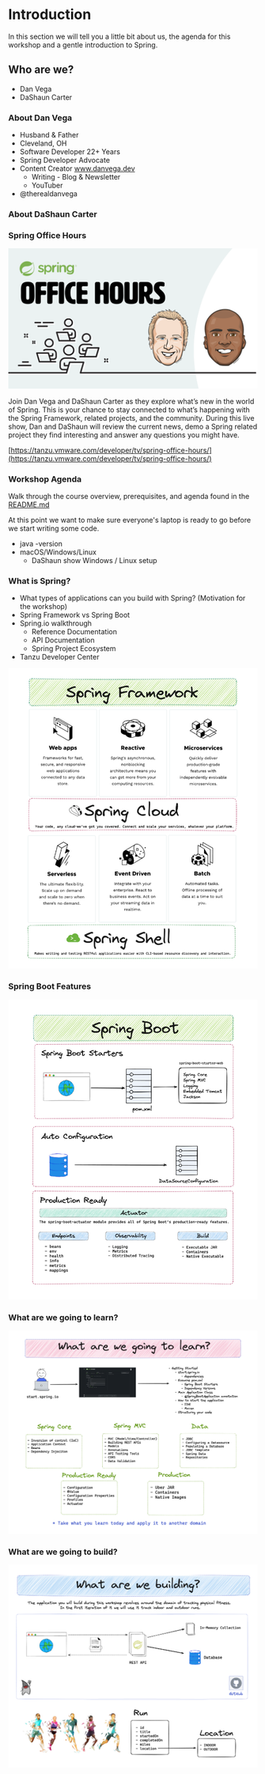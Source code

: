 # Introduction

In this section we will tell you a little bit about us, the agenda for this workshop and a gentle introduction to Spring.

## Who are we?

- Dan Vega
- DaShaun Carter

### About Dan Vega

- Husband & Father
- Cleveland, OH
- Software Developer 22+ Years
- Spring Developer Advocate
- Content Creator www.danvega.dev
  - Writing - Blog & Newsletter
  - YouTuber
- @therealdanvega

### About DaShaun Carter

### Spring Office Hours

![Spring Office Hours](./images/introduction/spring-office-hours.png)

Join Dan Vega and DaShaun Carter as they explore what’s new in the world of Spring. This is your chance to stay connected to what’s happening with the Spring Framework, related projects, and the community. During this live show, Dan and DaShaun will review the current news, demo a Spring related project they find interesting and answer any questions you might have.

[https://tanzu.vmware.com/developer/tv/spring-office-hours/](https://tanzu.vmware.com/developer/tv/spring-office-hours/)

### Workshop Agenda

Walk through the course overview, prerequisites, and agenda found in the [README.md](./README.md)

At this point we want to make sure everyone's laptop is ready to go before we start writing some code.

- java -version
- macOS/Windows/Linux
  - DaShaun show Windows / Linux setup


### What is Spring?

- What types of applications can you build with Spring? (Motivation for the workshop)
- Spring Framework vs Spring Boot
- Spring.io walkthrough
  - Reference Documentation
  - API Documentation
  - Spring Project Ecosystem
- Tanzu Developer Center

![What is Spring](./images/introduction/what-is-spring.png)

### Spring Boot Features

![What is Spring Boot](./images/introduction/what-is-spring-boot.png)

### What are we going to learn?

![What are we going to learn](./images/introduction/what-are-we-going-learn.png)

### What are we going to build?

![What are we going to build](./images/introduction/what-we-are-building.png)
